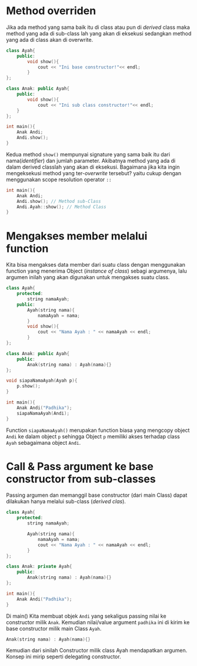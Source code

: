 # Method overriden

Jika ada method yang sama baik itu di class atau pun di _derived_ class maka method yang ada di sub-class lah yang akan di eksekusi sedangkan method yang ada di class akan di overwrite.

```c++
class Ayah{
    public:
        void show(){
            cout << "Ini base constructor!"<< endl;
        }
};

class Anak: public Ayah{
    public:
        void show(){
            cout << "Ini sub class constructor!"<< endl;
    }
};

int main(){
    Anak Andi;
    Andi.show();
}
```

Kedua method `show()` mempunyai signature yang sama baik itu dari nama(_identifier_) dan jumlah parameter. Akibatnya method yang ada di dalam derived classlah yang akan di eksekusi. Bagaimana jika kita ingin mengeksekusi method yang ter-_overwrite_ tersebut? yaitu cukup dengan menggunakan scope resolution operator `::`

```c++
int main(){
    Anak Andi;
    Andi.show(); // Method sub-Class
    Andi.Ayah::show(); // Method Class
}

```

# Mengakses member melalui function

Kita bisa mengakses data member dari suatu class dengan menggunakan function yang menerima Object (_instance of class_) sebagi argumenya, lalu argumen inilah yang akan digunakan untuk mengakses suatu class.

```c++
class Ayah{
    protected:
        string namaAyah;
    public:
        Ayah(string nama){
            namaAyah = nama;
        }
        void show(){
            cout << "Nama Ayah : " << namaAyah << endl;
        }
};

class Anak: public Ayah{
    public:
        Anak(string nama) : Ayah(nama){}
};

void siapaNamaAyah(Ayah p){
    p.show();
}

int main(){
    Anak Andi("Padhika");
    siapaNamaAyah(Andi);
}
```

Function `siapaNamaAyah()` merupakan function biasa yang mengcopy object `Andi` ke dalam object `p` sehingga Object `p` memiliki akses terhadap class `Ayah` sebagaimana object `Andi`.

# Call & Pass argument ke base constructor from sub-classes

Passing argumen dan memanggil base constructor (dari main Class) dapat dilakukan hanya melalui sub-class (_derived clas_).

```c++
class Ayah{
    protected:
        string namaAyah;

        Ayah(string nama){
            namaAyah = nama;
            cout << "Nama Ayah : " << namaAyah << endl;
        }
};

class Anak: private Ayah{
    public:
        Anak(string nama) : Ayah(nama){}
};

int main(){
    Anak Andi("Padhika");
}
```

Di main() Kita membuat objek `Andi` yang sekaligus passing nilai ke constructor milik `Anak`. Kemudian nilai/value argument `padhika` ini di kirim ke base constructor milik main Class `Ayah`.

```c++
Anak(string nama) : Ayah(nama){}
```

Kemudian dari sinilah Constructor milik class Ayah mendapatkan argumen. Konsep ini mirip seperti delegating constructor.
